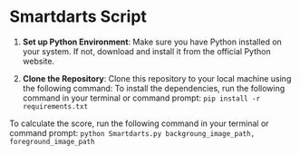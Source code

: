 # Smartdarts Script 
1. **Set up Python Environment**: Make sure you have Python installed on your system. If not, download and install it from the official Python website.

2. **Clone the Repository**: Clone this repository to your local machine using the following command:
To install the dependencies, run the following command in your terminal or command prompt:
```pip install -r requirements.txt```

To calculate the score, run the following command in your terminal or command prompt:
```python Smartdarts.py backgroung_image_path, foreground_image_path```


